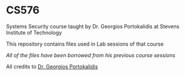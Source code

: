# CS576

Systems Security course taught by Dr. Georgios Portokalidis at Stevens Institute of Technology

This repository contains files used in Lab sessions of that course

*All of the files have been borrowed from his previous course sessions*

All credits to [Dr. Georgios Portokalidis](http://portokalidis.net/index.html)
